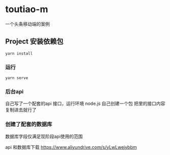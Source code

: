 # toutiao-m
一个头条移动端的案例
## Project 安装依赖包
```
yarn install
```

### 运行
```
yarn serve
```

### 后台api
自己写了一个配套的api 接口，运行环境 node.js 
自己创建一个包 把里的接口内容复制进去就行了

### 创建了配套的数据库
数据库字段仅满足现阶段api使用的范围


api 和数据库下载
https://www.aliyundrive.com/s/yLwLwejybbm  
